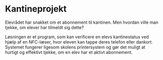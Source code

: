 # Kantineprojekt
Elevrådet har snakket om et abonnement til kantinen. Men hvordan ville man tjekke, om elever har tilmeldt sig dette?

Løsningen er et program, som kan verificere en elevs kantinestatus ved hjælp af en NFC-læser, hvor eleven kan tappe deres telefon eller dankort. Systemet fungerer ligesom skolens printersystem og gør det muligt at hurtigt og effektivt tjekke, om en elev har et aktivt abonnement.
